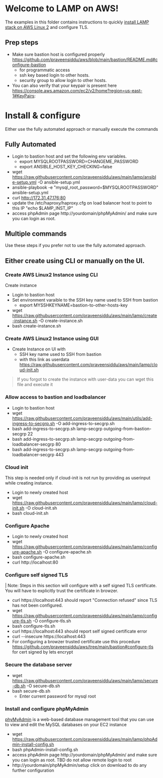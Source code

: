 # Welcome to LAMP on AWS!

The examples in this folder contains instructions to quickly [install LAMP stack on AWS Linux 2](https://docs.aws.amazon.com/AWSEC2/latest/UserGuide/ec2-lamp-amazon-linux-2.html) and configure TLS. 

## Prep steps
- Make sure bastion host is configured properly https://github.com/praveensiddu/aws/blob/main/bastion/README.md#configure-bastion
  - for programmatic access
  - ssh key based login to other hosts.
  - security group to allow login to other hosts.
- You can also verify that your keypair is present here https://console.aws.amazon.com/ec2/v2/home?region=us-east-1#KeyPairs:

# Install & configure
Either use the fully automated approach or manually execute the commands
## Fully Automated
- Login to bastion host and set the following env variables.
  - export MYSQLROOTPASSWORD=CHANGEME_PASSWORD
  - export ANSIBLE_HOST_KEY_CHECKING=false
- wget https://raw.githubusercontent.com/praveensiddu/aws/main/lamp/ansible-setup.yml -O ansible-setup.yml
- ansible-playbook -e  "mysql_root_password=$MYSQLROOTPASSWORD"  ansible-setup.yml
- curl http://172.31.47.176:80
- update the /etc/haproxy/haproxy.cfg on load balancer host to point to this IP "echo $LAMP_INST_IP"
- access phpAdmin page http://yourdomain/phpMyAdmin/ and make sure you can login as root.

## Multiple commands
Use these steps if you prefer not to use the fully automated approach.

## Either create using CLI or manually on the UI.
### Create AWS Linux2 Instance using CLI
Create  instance
- Login to bastion host
- Set environment varaible to the SSH key name used to SSH from bastion
  - export MYSSHKEYNAME=bastion-to-other-hosts-key
- wget https://raw.githubusercontent.com/praveensiddu/aws/main/lamp/create-instance.sh -O create-instance.sh
- bash create-instance.sh
### Create AWS Linux2 Instance using GUI
- Create Instance on UI with 
  - SSH key name used to SSH from bastion
  - with this link as userdata https://raw.githubusercontent.com/praveensiddu/aws/main/lamp/cloud-init.sh
> If you forgot to create the instance with user-data you can wget this file and execute it

###  Allow access to bastion and loadbalancer
- Login to bastion host
- wget https://raw.githubusercontent.com/praveensiddu/aws/main/utils/add-ingress-to-secgrp.sh -O add-ingress-to-secgrp.sh
- bash add-ingress-to-secgrp.sh lamp-secgrp outgoing-from-bastion-secgrp 22
- bash add-ingress-to-secgrp.sh lamp-secgrp outgoing-from-loadbalancer-secgrp 80
- bash add-ingress-to-secgrp.sh lamp-secgrp outgoing-from-loadbalancer-secgrp 443


###  Cloud init
This step is needed only if cloud-init is not run by providing as userinput while creating instance.
- Login to newly created host
- wget https://raw.githubusercontent.com/praveensiddu/aws/main/lamp/cloud-init.sh -O cloud-init.sh
- bash cloud-init.sh
###  Configure Apache 
- Login to newly created host
- wget https://raw.githubusercontent.com/praveensiddu/aws/main/lamp/configure-apache.sh -O configure-apache.sh
- bash configure-apache.sh
- curl http://localhost:80
###  Configure self signed TLS
| Note: Steps in this section will configure with a self signed TLS certificate. You will have to explicitly trust the certificate in browzer.
- curl https://localhost:443  should report "Connection refused" since TLS has not been configured.
- wget https://raw.githubusercontent.com/praveensiddu/aws/main/lamp/configure-tls.sh -O configure-tls.sh
- bash configure-tls.sh
- curl https://localhost:443  should report self signed certificate error
- curl --insecure https://localhost:443
- For configuring a browzer trusted certificate use this procedure  https://github.com/praveensiddu/aws/tree/main/bastion#configure-tls for cert signed by  lets encrypt
###  Secure the database server
- wget https://raw.githubusercontent.com/praveensiddu/aws/main/lamp/secure-db.sh -O secure-db.sh
- bash secure-db.sh
  - Enter current password for mysql root 

### Install  and configure phpMyAdmin
[phyMyAdmin](https://www.phpmyadmin.net/) is a web-based database management tool that you can use to view and edit the MySQL databases on your EC2 instance
- wget https://raw.githubusercontent.com/praveensiddu/aws/main/lamp/phpAdmin-install-config.sh
- bash phpAdmin-install-config.sh
- access phpAdmin page http://yourdomain/phpMyAdmin/ and make sure you can login as root. TBD do not allow remote login to root
- http://yourdomain/phpMyAdmin/setup click on download to do any further configuration

